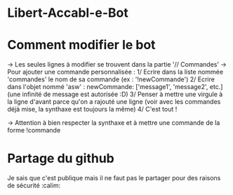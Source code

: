 # Libert-Accabl-e-Bot


# Comment modifier le bot
 -> Les seules lignes à modifier se trouvent dans la partie '// Commandes'
 -> Pour ajouter une commande personnalisée :
     1/ Ecrire dans la liste nommée 'commandes' le nom de sa commande (ex : '!newCommande')
     2/ Ecrire dans l'objet nommé 'asw' : newCommande: ['message1', 'message2', etc.]  (une infinité de message est autorisée :D)
     3/ Penser à mettre une virgule à la ligne d'avant parce qu'on a rajouté une ligne (voir avec les commandes déjà mise, la synthaxe est toujours la même)
     4/ C'est tout !
 
 -> Attention à bien respecter la synthaxe et à mettre une commande de la forme !commande
 
 
 # Partage du github
 Je sais que c'est publique mais il ne faut pas le partager pour des raisons de sécurité :calim:
